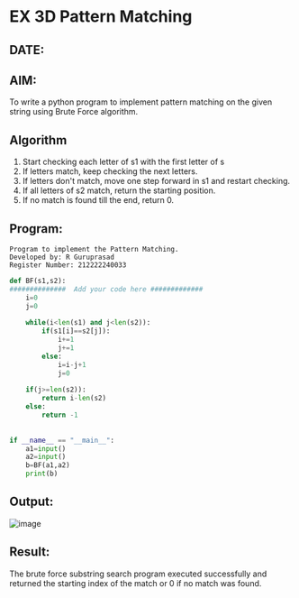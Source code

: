 # EX 3D Pattern Matching
## DATE:
## AIM:
To write a python program to implement pattern matching on the given string using Brute Force algorithm.



## Algorithm
1. Start checking each letter of s1 with the first letter of s
2. If letters match, keep checking the next letters.
3. If letters don't match, move one step forward in s1 and restart checking.
4. If all letters of s2 match, return the starting position.
5. If no match is found till the end, return 0.  

## Program:
```
Program to implement the Pattern Matching.
Developed by: R Guruprasad
Register Number: 212222240033
```
```python
def BF(s1,s2):
##############  Add your code here #############
    i=0
    j=0
    
    while(i<len(s1) and j<len(s2)):
        if(s1[i]==s2[j]):
            i+=1
            j+=1
        else:
            i=i-j+1
            j=0
            
    if(j>=len(s2)):
        return i-len(s2)
    else:
        return -1
        
        
if __name__ == "__main__":
    a1=input() 
    a2=input() 
    b=BF(a1,a2)
    print(b)

```

## Output:
![image](https://github.com/user-attachments/assets/b34263ad-ed31-4ecc-845e-4f872d15794d)



## Result:
The brute force substring search program executed successfully and returned the starting index of the match or 0 if no match was found.
